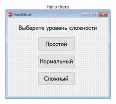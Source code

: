 <!-- # Maze Game

My first course project project 


### When your open app you will see menu, where your can choose what to do

![](images/menu.png?raw=true)

### After hitting Play button you will be able to choose difficulty. The size of the generated maze depends on this

![](images/difficulty.png?raw=true)

### Then generated maze will appear. You can control character (red circle) with keyboard

![](images/game.png?raw=true)

### After reaching the end of maze you will be prompted to save your result

![](images/saving_results.png?raw=true)

### Then you will see yourself in leaders board

![](images/leaders.png?raw=true) -->

<!DOCTYPE html>
<html>
    <body>
        <div align="center">
            Hello there
        </div>
        <div align="center">
            <img src="images/difficulty.png" alt="">
        </div>
    </body>
</html>